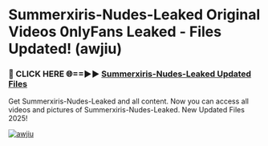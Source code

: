 # Summerxiris-Nudes-Leaked Original Videos 0nlyFans Leaked - Files Updated! (awjiu)

<h3>🔴 CLICK HERE 🌐==►► <a href="https://tinyurl.com/4mcuefdz" rel="nofollow">Summerxiris-Nudes-Leaked Updated Files</a></h3>

Get Summerxiris-Nudes-Leaked and all content. Now you can access all videos and pictures of Summerxiris-Nudes-Leaked. New Updated Files 2025!

[![awjiu](https://i.imgur.com/StAQSOY.gif)](https://tinyurl.com/4mcuefdz)
